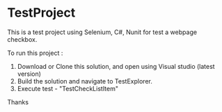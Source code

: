 # TestProject
  This is a test project using Selenium, C#, Nunit for test a webpage checkbox.

  To run this project :
  1. Download or Clone this solution, and open using Visual studio (latest version)
  2. Build the solution and navigate to TestExplorer.
  3. Execute test - "TestCheckListItem"

Thanks
